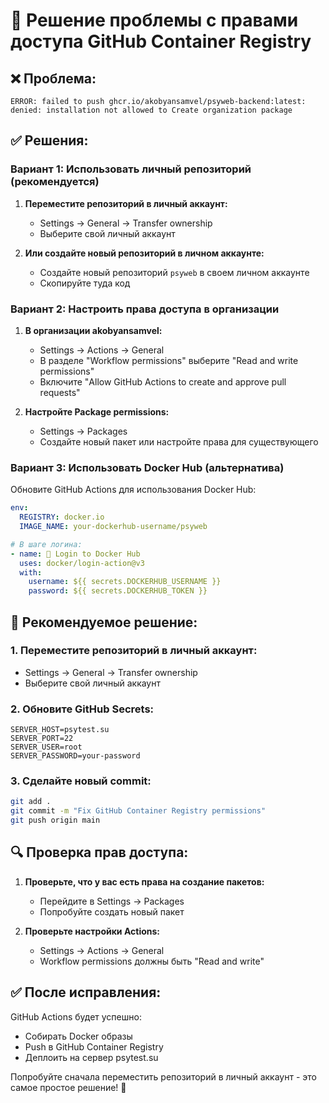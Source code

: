 # 🔐 Решение проблемы с правами доступа GitHub Container Registry

## ❌ Проблема:
```
ERROR: failed to push ghcr.io/akobyansamvel/psyweb-backend:latest: 
denied: installation not allowed to Create organization package
```

## ✅ Решения:

### Вариант 1: Использовать личный репозиторий (рекомендуется)

1. **Переместите репозиторий в личный аккаунт:**
   - Settings → General → Transfer ownership
   - Выберите свой личный аккаунт

2. **Или создайте новый репозиторий в личном аккаунте:**
   - Создайте новый репозиторий `psyweb` в своем личном аккаунте
   - Скопируйте туда код

### Вариант 2: Настроить права доступа в организации

1. **В организации akobyansamvel:**
   - Settings → Actions → General
   - В разделе "Workflow permissions" выберите "Read and write permissions"
   - Включите "Allow GitHub Actions to create and approve pull requests"

2. **Настройте Package permissions:**
   - Settings → Packages
   - Создайте новый пакет или настройте права для существующего

### Вариант 3: Использовать Docker Hub (альтернатива)

Обновите GitHub Actions для использования Docker Hub:

```yaml
env:
  REGISTRY: docker.io
  IMAGE_NAME: your-dockerhub-username/psyweb

# В шаге логина:
- name: 🔑 Login to Docker Hub
  uses: docker/login-action@v3
  with:
    username: ${{ secrets.DOCKERHUB_USERNAME }}
    password: ${{ secrets.DOCKERHUB_TOKEN }}
```

## 🚀 Рекомендуемое решение:

### 1. Переместите репозиторий в личный аккаунт:
- Settings → General → Transfer ownership
- Выберите свой личный аккаунт

### 2. Обновите GitHub Secrets:
```
SERVER_HOST=psytest.su
SERVER_PORT=22
SERVER_USER=root
SERVER_PASSWORD=your-password
```

### 3. Сделайте новый commit:
```bash
git add .
git commit -m "Fix GitHub Container Registry permissions"
git push origin main
```

## 🔍 Проверка прав доступа:

1. **Проверьте, что у вас есть права на создание пакетов:**
   - Перейдите в Settings → Packages
   - Попробуйте создать новый пакет

2. **Проверьте настройки Actions:**
   - Settings → Actions → General
   - Workflow permissions должны быть "Read and write"

## ✅ После исправления:

GitHub Actions будет успешно:
- Собирать Docker образы
- Push в GitHub Container Registry
- Деплоить на сервер psytest.su

Попробуйте сначала переместить репозиторий в личный аккаунт - это самое простое решение! 🎯
